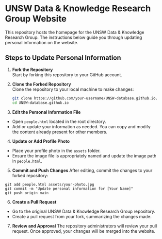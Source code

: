 # UNSW Data & Knowledge Research Group Website

This repository hosts the homepage for the UNSW Data & Knowledge Research Group. The instructions below guide you through updating personal information on the website.

## Steps to Update Personal Information

1. **Fork the Repository**  
   Start by forking this repository to your GitHub account.

2. **Clone the Forked Repository**  
   Clone the repository to your local machine to make changes:
   ```bash
   git clone https://github.com/your-username/UNSW-database.github.io.git
   cd UNSW-database.github.io
   
3. **Edit the Personal Information File**

- Open `people.html` located in the root directory.
- Add or update your information as needed. You can copy and modify the content already present for other members.

4. **Update or Add Profile Photo**

- Place your profile photo in the `assets` folder.
- Ensure the image file is appropriately named and update the image path in `people.html`.

5. **Commit and Push Changes**
After editing, commit the changes to your forked repository:
```shell
git add people.html assets/your-photo.jpg
git commit -m "Update personal information for [Your Name]"
git push origin main
```

6. **Create a Pull Request**

- Go to the original UNSW Data & Knowledge Research Group repository.
- Create a pull request from your fork, summarizing the changes made.

7. **Review and Approval**
The repository administrators will review your pull request. Once approved, your changes will be merged into the website.

